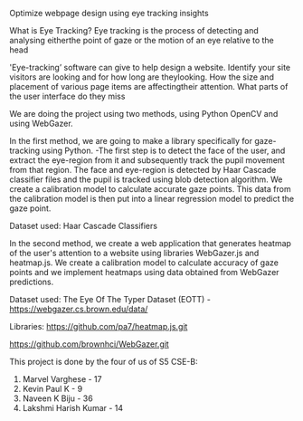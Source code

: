 Optimize webpage design using eye tracking insights


What is Eye Tracking?
Eye tracking is the process of detecting and analysing eitherthe point of gaze or the motion of an eye relative to the head




'Eye-tracking’ software can give to help design a website.
Identify your site visitors are looking and for how long are theylooking. 
How the size and placement of various page items are affectingtheir attention.
What parts of the user interface do they miss



We are doing the project using two methods, using Python OpenCV and using WebGazer. 

In the first method, we are going to make a library specifically for gaze-tracking using Python.
-The first step is to detect the face of the user, and extract the eye-region from it and subsequently track the pupil movement from that region. The face and eye-region is detected by Haar Cascade classifier files and the pupil is tracked using blob detection algorithm. We create a calibration model to calculate accurate gaze points. This data from the calibration model is then put into a linear regression model to predict the gaze point.

Dataset used:
Haar Cascade Classifiers

In the second method, we create a web application that generates heatmap of the user's attention to a website using libraries WebGazer.js and heatmap.js. We create a calibration model to calculate accuracy of gaze points and we implement heatmaps using data obtained from WebGazer predictions.

Dataset used: 
The Eye Of The Typer Dataset (EOTT) - https://webgazer.cs.brown.edu/data/

Libraries:
https://github.com/pa7/heatmap.js.git

https://github.com/brownhci/WebGazer.git




This project is done by the four of us of S5 CSE-B:
1. Marvel Varghese - 17
2. Kevin Paul K - 9
3. Naveen K Biju - 36
4. Lakshmi Harish Kumar - 14

